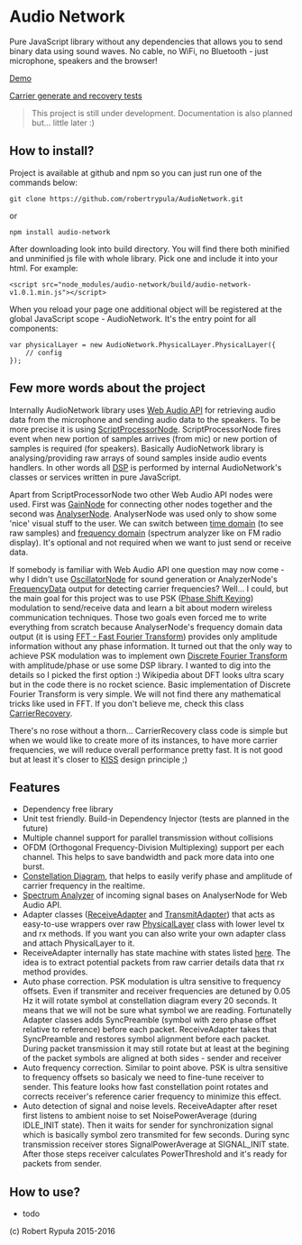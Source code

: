 Audio Network
=============

Pure JavaScript library without any dependencies that allows you to send binary data
using sound waves. No cable, no WiFi, no Bluetooth - just microphone, speakers and
the browser!

[Demo](https://audio-network.rypula.pl/)

[Carrier generate and recovery tests](https://audio-network.rypula.pl/example/carrier.html)

>This project is still under development. Documentation is also planned but... little later :)

## How to install?

Project is available at github and npm so you can just run one of the commands below:

```
git clone https://github.com/robertrypula/AudioNetwork.git
```

or

```
npm install audio-network
```

After downloading look into build directory. You will find there both minified and unminified js file with whole library. Pick one and include it into your html. For example:

```
<script src="node_modules/audio-network/build/audio-network-v1.0.1.min.js"></script>
```

When you reload your page one additional object will be registered at the global JavaScript scope - AudioNetwork. It's the entry point for all components:

```
var physicalLayer = new AudioNetwork.PhysicalLayer.PhysicalLayer({
    // config
});
```

## Few more words about the project

Internally AudioNetwork library uses [Web Audio API](https://developer.mozilla.org/en-US/docs/Web/API/Web_Audio_API)
for retrieving audio data from the microphone and sending audio data to the speakers. To be more precise it is using
[ScriptProcessorNode](https://developer.mozilla.org/en-US/docs/Web/API/ScriptProcessorNode). ScriptProcessorNode
fires event when new portion of samples arrives (from mic) or new portion of samples is required (for speakers).
Basically AudioNetwork library is analysing/providing raw arrays of sound samples inside audio events handlers. In
other words all [DSP](https://en.wikipedia.org/wiki/Digital_signal_processing) is performed by internal
AudioNetwork's classes or services written in pure JavaScript.

Apart from ScriptProcessorNode two other Web Audio API nodes were used. First was
[GainNode](https://developer.mozilla.org/en-US/docs/Web/API/GainNode) for connecting other nodes together and
the second was [AnalyserNode](https://developer.mozilla.org/en-US/docs/Web/API/AnalyserNode). AnalyserNode
was used only to show some 'nice' visual stuff to the user. We can switch between
[time domain](https://en.wikipedia.org/wiki/Time_domain) (to see raw samples)
and [frequency domain](https://en.wikipedia.org/wiki/Frequency_domain) (spectrum analyzer like on FM radio display).
It's optional and not required when we want to just send or receive data.

If somebody is familiar with Web Audio API one question may now come - why I didn't use
[OscillatorNode](https://developer.mozilla.org/en-US/docs/Web/API/OscillatorNode) for sound generation or
AnalyzerNode's [FrequencyData](https://developer.mozilla.org/en-US/docs/Web/API/AnalyserNode/getFloatFrequencyData)
output for detecting carrier frequencies? Well... I could, but the main goal for this project was to use
PSK ([Phase Shift Keying](https://en.wikipedia.org/wiki/Phase-shift_keying)) modulation to send/receive data and
learn a bit about modern wireless communication techniques. Those two goals even forced me to write everything
from scratch because AnalyserNode's frequency domain data output (it is using
[FFT - Fast Fourier Transform](https://en.wikipedia.org/wiki/Fast_Fourier_transform)) provides only amplitude
information without any phase information. It turned out that the only way to achieve PSK modulation was to implement
own [Discrete Fourier Transform](https://en.wikipedia.org/wiki/Discrete_Fourier_transform) with amplitude/phase or use
some DSP library. I wanted to dig into the details so I picked the first option :) Wikipedia about DFT looks
ultra scary but in the code there is no rocket science. Basic implementation of Discrete Fourier Transform is
very simple. We will not find there any mathematical tricks like used in FFT. If you don't believe me, check this class
[CarrierRecovery](https://github.com/robertrypula/AudioNetwork/blob/master/src/physical-layer/carrier-recovery/carrier-recovery.factory.js).

There's no rose without a thorn... CarrierRecovery class code is simple but when we would like to create more of its
instances, to have more carrier frequencies, we will reduce overall performance pretty fast. It is not good but at least it's closer to [KISS](https://en.wikipedia.org/wiki/KISS_principle) design principle ;)

## Features

- Dependency free library
- Unit test friendly. Build-in Dependency Injector (tests are planned in the future)
- Multiple channel support for parallel transmission without collisions
- OFDM (Orthogonal Frequency-Division Multiplexing) support per each channel. This helps to save bandwidth and pack more data into one burst.
- [Constellation Diagram](https://en.wikipedia.org/wiki/Constellation_diagram), that helps to easily verify
phase and amplitude of carrier frequency in the realtime.
- [Spectrum Analyzer](https://en.wikipedia.org/wiki/Spectrum_analyzer) of incoming signal bases on AnalyserNode
for Web Audio API.
- Adapter classes
([ReceiveAdapter](https://github.com/robertrypula/AudioNetwork/blob/master/src/physical-layer/receive-adapter.factory.js)
and
[TransmitAdapter](https://github.com/robertrypula/AudioNetwork/blob/master/src/physical-layer/transmit-adapter.factory.js))
that acts as easy-to-use wrappers over raw
[PhysicalLayer](https://github.com/robertrypula/AudioNetwork/blob/master/src/physical-layer/physical-layer.factory.js)
class with lower level tx and rx methods. If you want you can also write your own adapter class and attach PhysicalLayer to it. 
- ReceiveAdapter internally has state machine with states listed [here](https://github.com/robertrypula/AudioNetwork/blob/master/src/physical-layer/receive-adapter-state.service.js). The idea is to extract potential packets from raw carrier details data that rx method provides.
- Auto phase correction. PSK modulation is ultra sensitive to frequency offsets. Even if transmiter and receiver frequencies are detuned by 0.05 Hz it will rotate symbol at constellation diagram every 20 seconds. It means that we will not be sure what symbol we are reading. Fortunatelly Adapter classes adds SyncPreamble (symbol with zero phase offset relative to reference) before each packet. ReceiveAdapter takes that SyncPreamble and restores symbol alignment before each packet. During packet transmission it may still rotate but at least at the begining of the packet symbols are aligned at both sides - sender and receiver
- Auto frequency correction. Similar to point above. PSK is ultra sensitive to frequency offsets so basicaly we need to fine-tune receiver to sender. This feature looks how fast constellation point rotates and corrects receiver's reference carier frequency to minimize this effect.
- Auto detection of signal and noise levels. ReceiveAdapter after reset first listens to ambient noise to set NoisePowerAverage (during IDLE_INIT state). Then it waits for sender for synchronization signal which is basically symbol zero transmited for few seconds. During sync transmission receiver stores SignalPowerAverage at SIGNAL_INIT state. After those steps receiver calculates PowerThreshold and it's ready for packets from sender.

## How to use?
- todo

(c) Robert Rypuła 2015-2016
